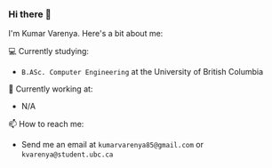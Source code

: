 ### Hi there 👋
I'm Kumar Varenya. Here's a bit about me:

💻 Currently studying:
 - `B.ASc. Computer Engineering` at the University of British Columbia 

💼 Currently working at:
 - N/A

📫 How to reach me:
- Send me an email at `kumarvarenya85@gmail.com` or `kvarenya@student.ubc.ca`
